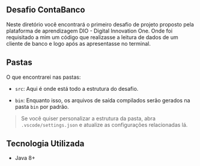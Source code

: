 ## Desafio ContaBanco
Neste diretório você encontrará o primeiro desafio de projeto proposto pela plataforma de aprendizagem DIO - Digital Innovation One. Onde foi requisitado a mim um código que realizasse a leitura de dados de um cliente de banco e logo após as apresentasse no terminal.

## Pastas

O que encontrarei nas pastas:

- `src`: Aqui é onde está todo a estrutura do desafio.

 - `bin`: Enquanto isso, os arquivos de saída compilados serão gerados na pasta `bin` por padrão.

> Se você quiser personalizar a estrutura da pasta, abra `.vscode/settings.json` e atualize as configurações relacionadas lá.

## Tecnologia Utilizada
 - Java 8+


